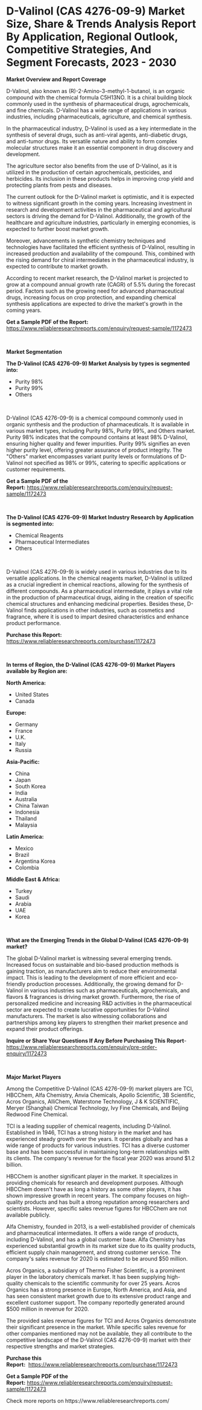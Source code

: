 <p><h1>D-Valinol (CAS 4276-09-9) Market Size, Share & Trends Analysis Report By Application, Regional Outlook, Competitive Strategies, And Segment Forecasts, 2023 - 2030</h1></p><p><strong>Market Overview and Report Coverage</strong></p>
<p><p>D-Valinol, also known as (R)-2-Amino-3-methyl-1-butanol, is an organic compound with the chemical formula C5H13NO. It is a chiral building block commonly used in the synthesis of pharmaceutical drugs, agrochemicals, and fine chemicals. D-Valinol has a wide range of applications in various industries, including pharmaceuticals, agriculture, and chemical synthesis.</p><p>In the pharmaceutical industry, D-Valinol is used as a key intermediate in the synthesis of several drugs, such as anti-viral agents, anti-diabetic drugs, and anti-tumor drugs. Its versatile nature and ability to form complex molecular structures make it an essential component in drug discovery and development.</p><p>The agriculture sector also benefits from the use of D-Valinol, as it is utilized in the production of certain agrochemicals, pesticides, and herbicides. Its inclusion in these products helps in improving crop yield and protecting plants from pests and diseases.</p><p>The current outlook for the D-Valinol market is optimistic, and it is expected to witness significant growth in the coming years. Increasing investment in research and development activities in the pharmaceutical and agricultural sectors is driving the demand for D-Valinol. Additionally, the growth of the healthcare and agriculture industries, particularly in emerging economies, is expected to further boost market growth.</p><p>Moreover, advancements in synthetic chemistry techniques and technologies have facilitated the efficient synthesis of D-Valinol, resulting in increased production and availability of the compound. This, combined with the rising demand for chiral intermediates in the pharmaceutical industry, is expected to contribute to market growth.</p><p>According to recent market research, the D-Valinol market is projected to grow at a compound annual growth rate (CAGR) of 5.5% during the forecast period. Factors such as the growing need for advanced pharmaceutical drugs, increasing focus on crop protection, and expanding chemical synthesis applications are expected to drive the market's growth in the coming years.</p></p>
<p><strong>Get a Sample PDF of the Report:</strong> <a href="https://www.reliableresearchreports.com/enquiry/request-sample/1172473">https://www.reliableresearchreports.com/enquiry/request-sample/1172473</a></p>
<p>&nbsp;</p>
<p><strong>Market Segmentation</strong></p>
<p><strong>The D-Valinol (CAS 4276-09-9) Market Analysis by types is segmented into:</strong></p>
<p><ul><li>Purity 98%</li><li>Purity 99%</li><li>Others</li></ul></p>
<p>&nbsp;</p>
<p><p>D-Valinol (CAS 4276-09-9) is a chemical compound commonly used in organic synthesis and the production of pharmaceuticals. It is available in various market types, including Purity 98%, Purity 99%, and Others market. Purity 98% indicates that the compound contains at least 98% D-Valinol, ensuring higher quality and fewer impurities. Purity 99% signifies an even higher purity level, offering greater assurance of product integrity. The "Others" market encompasses variant purity levels or formulations of D-Valinol not specified as 98% or 99%, catering to specific applications or customer requirements.</p></p>
<p><strong>Get a Sample PDF of the Report:</strong>&nbsp;<a href="https://www.reliableresearchreports.com/enquiry/request-sample/1172473">https://www.reliableresearchreports.com/enquiry/request-sample/1172473</a></p>
<p>&nbsp;</p>
<p><strong>The D-Valinol (CAS 4276-09-9) Market Industry Research by Application is segmented into:</strong></p>
<p><ul><li>Chemical Reagents</li><li>Pharmaceutical Intermediates</li><li>Others</li></ul></p>
<p>&nbsp;</p>
<p><p>D-Valinol (CAS 4276-09-9) is widely used in various industries due to its versatile applications. In the chemical reagents market, D-Valinol is utilized as a crucial ingredient in chemical reactions, allowing for the synthesis of different compounds. As a pharmaceutical intermediate, it plays a vital role in the production of pharmaceutical drugs, aiding in the creation of specific chemical structures and enhancing medicinal properties. Besides these, D-Valinol finds applications in other industries, such as cosmetics and fragrance, where it is used to impart desired characteristics and enhance product performance.</p></p>
<p><strong>Purchase this Report:</strong>&nbsp; <a href="https://www.reliableresearchreports.com/purchase/1172473">https://www.reliableresearchreports.com/purchase/1172473</a></p>
<p>&nbsp;</p>
<p><strong>In terms of Region, the D-Valinol (CAS 4276-09-9) Market Players available by Region are:</strong></p>
<p>
    <p> <strong> North America: </strong>
        <ul>
            <li>United States</li>
            <li>Canada</li>
        </ul>
        </p> 
    <p> <strong> Europe: </strong>
        <ul>
            <li>Germany</li>
            <li>France</li>
            <li>U.K.</li>
            <li>Italy</li>
            <li>Russia</li>
        </ul>
        </p> 
    <p> <strong> Asia-Pacific: </strong>
        <ul>
            <li>China</li>
            <li>Japan</li>
            <li>South Korea</li>
            <li>India</li>
            <li>Australia</li>
            <li>China Taiwan</li>
            <li>Indonesia</li>
            <li>Thailand</li>
            <li>Malaysia</li>
        </ul>
        </p> 
    <p> <strong> Latin America: </strong>
        <ul>
            <li>Mexico</li>
            <li>Brazil</li>
            <li>Argentina Korea</li>
            <li>Colombia</li>
        </ul>
        </p> 
    <p> <strong> Middle East & Africa: </strong>
        <ul>
            <li>Turkey</li>
            <li>Saudi</li>
            <li>Arabia</li>
            <li>UAE</li>
            <li>Korea</li>
        </ul>
    </p>
    </p>
<p>&nbsp;</p>
<p><strong>What are the Emerging Trends in the Global D-Valinol (CAS 4276-09-9) market?</strong></p>
<p><p>The global D-Valinol market is witnessing several emerging trends. Increased focus on sustainable and bio-based production methods is gaining traction, as manufacturers aim to reduce their environmental impact. This is leading to the development of more efficient and eco-friendly production processes. Additionally, the growing demand for D-Valinol in various industries such as pharmaceuticals, agrochemicals, and flavors & fragrances is driving market growth. Furthermore, the rise of personalized medicine and increasing R&D activities in the pharmaceutical sector are expected to create lucrative opportunities for D-Valinol manufacturers. The market is also witnessing collaborations and partnerships among key players to strengthen their market presence and expand their product offerings.</p></p>
<p><strong>Inquire or Share Your Questions If Any Before Purchasing This Report</strong>- <a href="https://www.reliableresearchreports.com/enquiry/pre-order-enquiry/1172473">https://www.reliableresearchreports.com/enquiry/pre-order-enquiry/1172473</a></p>
<p>&nbsp;</p>
<p><strong>Major Market Players</strong></p>
<p><p>Among the Competitive D-Valinol (CAS 4276-09-9) market players are TCI, HBCChem, Alfa Chemistry, Anvia Chemicals, Apollo Scientific, 3B Scientific, Acros Organics, AlliChem, Waterstone Technology, J & K SCIENTIFIC, Meryer (Shanghai) Chemical Technology, Ivy Fine Chemicals, and Beijing Redwood Fine Chemical.</p><p>TCI is a leading supplier of chemical reagents, including D-Valinol. Established in 1946, TCI has a strong history in the market and has experienced steady growth over the years. It operates globally and has a wide range of products for various industries. TCI has a diverse customer base and has been successful in maintaining long-term relationships with its clients. The company's revenue for the fiscal year 2020 was around $1.2 billion.</p><p>HBCChem is another significant player in the market. It specializes in providing chemicals for research and development purposes. Although HBCChem doesn't have as long a history as some other players, it has shown impressive growth in recent years. The company focuses on high-quality products and has built a strong reputation among researchers and scientists. However, specific sales revenue figures for HBCChem are not available publicly.</p><p>Alfa Chemistry, founded in 2013, is a well-established provider of chemicals and pharmaceutical intermediates. It offers a wide range of products, including D-Valinol, and has a global customer base. Alfa Chemistry has experienced substantial growth in its market size due to its quality products, efficient supply chain management, and strong customer service. The company's sales revenue for 2020 is estimated to be around $50 million.</p><p>Acros Organics, a subsidiary of Thermo Fisher Scientific, is a prominent player in the laboratory chemicals market. It has been supplying high-quality chemicals to the scientific community for over 25 years. Acros Organics has a strong presence in Europe, North America, and Asia, and has seen consistent market growth due to its extensive product range and excellent customer support. The company reportedly generated around $500 million in revenue for 2020.</p><p>The provided sales revenue figures for TCI and Acros Organics demonstrate their significant presence in the market. While specific sales revenue for other companies mentioned may not be available, they all contribute to the competitive landscape of the D-Valinol (CAS 4276-09-9) market with their respective strengths and market strategies.</p></p>
<p><strong>Purchase this Report:</strong>&nbsp;&nbsp;<a href="https://www.reliableresearchreports.com/purchase/1172473">https://www.reliableresearchreports.com/purchase/1172473</a></p>
<p></p>
<p><strong>Get a Sample PDF of the Report:</strong>&nbsp;<a href="https://www.reliableresearchreports.com/enquiry/request-sample/1172473">https://www.reliableresearchreports.com/enquiry/request-sample/1172473</a></p>
<p>Check more reports on https://www.reliableresearchreports.com/</p>